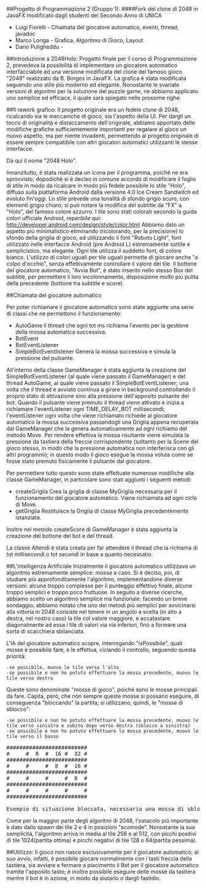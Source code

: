 ##Progetto di Programmazione 2 (Gruppo 1):
####Fork del clone di 2048 in JavaFX modificato dagli studenti del Secondo Anno di UNICA
- Luigi Fiorelli - Chiamata del giocatore automatico, eventi, thread, javadoc
- Marco Loriga - Grafica, Algoritmo di Gioco, Layout
- Dario Puligheddu -

##Introduzione a 2048Holo:
Progetto finale per il corso di Programmazione 2, prevedeva la possibilità di implementare un giocatore automatico interfacciabile ad una versione modificata del clone del famoso gioco "2048" realizzato da B. Borges in JavaFX.
La grafica è stata modificata seguendo uno stile più moderno ed elegante.
Nonostante le svariate versioni di algoritmi per la soluzione del puzzle game, ne abbiamo applicato uno semplice ed efficace, il quale sarà spiegato nelle prossime righe.


##Il rework grafico:
Il progetto originale era un fedele clone di 2048, ricalcando sia le meccaniche di gioco, sia l'aspetto della UI. 
Per dargli un tocco di originalità e distaccamento dell'originale, abbiamo apportato delle modifiche grafiche sufficientemente importanti per regalare al gioco un nuovo aspetto, ma per niente invadenti, permettendo al progetto originale di essere sempre compatibile con altri giocatori automatici utilizzanti le stesse interfacce.

Da qui il nome "2048 Holo".

Innanzitutto, è stata realizzata un icona per il programma, poichè ne era sprovvisto; dopodichè si è deciso in comune accordo di modificare il foglio di stile in modo da ricalcare in modo più fedele possibile lo stile "Holo", diffuso sulla piattaforma Android dalla versione 4.0 Ice Cream Sandwitch ed evoluto fin'oggi.
Lo stile prevede una tonalità di sfondo grigio scuro, con elementi grigio chiaro; si può notare la modifica del subtitle da "FX" a "Holo", del famoso colore azzurro. 
I tile sono stati colorati secondo la guida colori ufficiale Android, reperibile qui: http://developer.android.com/design/style/color.html 
Abbiamo dato un aspetto più minimalistico eliminando (ricolorando, per la precisione) lo sfondo della griglia di gioco, ed utilizzando il font "Roboto Light", font utilizzato nelle interfacce Android (pre Android L) estremamente sottile e semplicistico, ma elegante.
Ogni tile utilizza il suddetto font, di colore bianco. L'utilizzo di colori uguali per tile uguali permette di giocare anche "a colpo d'occhio", senza effettivamente controllare il valore dei tile.
Il bottone del giocatore automatico, "Avvia Bot", è stato inserito nello stesso Box del subtitle, per permettere il loro incolonnamento, disposizione molto più pulita della precedente (bottone tra subtitle e score).

##Chiamata del giocatore automatico

Per poter richiamare il giocatore automatico sono state aggiunte una serie di classi che ne permettono il funzionamento:
- AutoGame Il thread che ogni tot ms richiama l'evento per la gestione della mossa automatica successiva.
- BotEvent
- BotEventListener
- SimpleBotEventlistener Genera la mossa successiva e simula la pressione del pulsante.

All'interno della classe GameManager è stata aggiunta la creazione del SimpleBotEventListener (al quale viene passato il GameManager) e del thread AutoGame, al quale viene passato il SimpleBotEventListener; una volta che il thread è avviato continua a girare in beckground controllando il proprio stato di attivazione sino alla pressione dell'apposito pulsante del bot. 
Quando il pulsante viene premuto il thread viene attivato e inizia a richiamare l'eventListener ogni TIME_DELAY_BOT millisecondi; l'eventListener ogni volta che viene richiamato richiede al giocatore automatico la mossa successiva passandogli una Griglia appena recuperata dal GameManager che la genera automaticamente ad ogni richiamo del metodo Move.
Per rendere effettiva la mossa risultante viene simulata la pressione da tastiera della freccia corrispondente (soltanto per la Scene del gioco stesso, in modo che la pressione automatica non interferisca con gli altri programmi); in questo modo il gioco esegue la mossa voluta come se fosse stato premuto fisicamente il pulsante dal giocatore.

Per permettere tutto questo sono state effettuate numerose modifiche alla classe GameManager, in particolare sono stati aggiunti i seguenti metodi:
- createGriglia Crea la griglia di classe MyGriglia necessaria per il funzionamento del giocatore automatico. Viene richiamata ad ogni ciclo di Move.
- getGriglia Restituisce la Griglia di classe MyGriglia precedentemente istanziata.

Inoltre nel metodo createScore di GameManager è stata aggiunta la creazione del bottone del bot e del thread.

La classe Attendi è stata creata per far attendere il thread che la richiama di tot millisecondi o tot secondi in base a quanto necessatio.

##L'intelligenza Artificiale
Inizialmente il giocatore automatico utilizzava un algoritmo estremamente semplice: mosse a caso.
Si è deciso, poi, di studiare più approfonditamente l'algoritmo, implementandone diverse versioni: alcune troppo complesse per il punteggio effettivo finale, alcune troppo semplici e troppo poco fruttuose.
In seguito a diverse ricerche, abbiamo scelto un algoritmo semplice ma funzionale: facendo un breve sondaggio, abbiamo notato che uno dei metodi più semplici per avvicinarsi alla vittoria in 2048 consiste nel tenere in un angolo a scelta (in alto a destra, nel nostro caso) la tile col valore maggiore, e accatastare diagonalmente ad essa i tile di valori via via inferiori, fino a formare una sorta di scacchiera sbilanciata.

L'IA del giocatore automatico scopre, interrogando "isPossibile", quali mosse è possibile fare, e le effettua, ciclando il controllo, seguendo questa priorità:

	-se possibile, muovo le tile verso l'alto
	-se possibile e non ho potuto effettuare la mossa precedente, muovo le tile verso destra
	
Queste sono denominate "mosse di gioco", poichè sono le mosse principali da fare. 
Capita, però, che non sempre queste mosse si possano eseguire, di conseguenza "bloccando" la partita; si utilizzano, quindi, le "mosse di sblocco":

	-se possibile e non ho potuto effettuare la mossa precedente, muovo le tile verso sinistra e subito dopo verso destra (sblocco a sinistra)
	-se possibile e non ho potuto effettuare la mossa precedente, muovo le tile verso il basso

	
<pre>
######################### 
#     #  8  #  16 #  32 # 
#########################
#     #     #  8  #  16 #
#########################
#     #     #     #  8  #
#########################
#     #     #     #     #
#########################

Esempio di situazione bloccata, necessaria una mossa di sblocco:
</pre>


Come per la maggior parte degli algoritmi di 2048, l'ostacolo più importante è dato dallo spawn dei tile 2 e 4 in posizioni "scomode".
Nonostante la sua semplicità, l'algoritmo arriva in media al tile 256 e al 512, con picchi positivi di tile 1024(partita ottima) e picchi negativi di tile 128 o 64(partita pessima).

##Utilizzo:
Il gioco non nasce esclusivamente per il giocatore automatico; al suo avvio, infatti, è possibile giocare normalmente con i tasti freccia della tastiera, sia avviare e fermare a piacimento il Bot per il giocatore automatico tramite l'apposito tasto; è inoltre possibile eseguire delle mosse da tastiera mentre il bot è in azione, in modo da aiutarlo o dargli fastidio.

